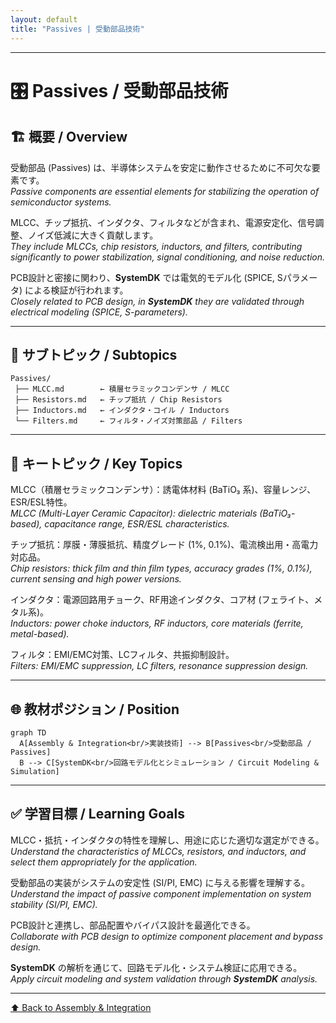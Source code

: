 ```yaml
---
layout: default
title: "Passives | 受動部品技術"
---
```


---

# 🎛 Passives / 受動部品技術

## 🏗 概要 / Overview
受動部品 (Passives) は、半導体システムを安定に動作させるために不可欠な要素です。  
*Passive components are essential elements for stabilizing the operation of semiconductor systems.*  

MLCC、チップ抵抗、インダクタ、フィルタなどが含まれ、電源安定化、信号調整、ノイズ低減に大きく貢献します。  
*They include MLCCs, chip resistors, inductors, and filters, contributing significantly to power stabilization, signal conditioning, and noise reduction.*  

PCB設計と密接に関わり、**SystemDK** では電気的モデル化 (SPICE, Sパラメータ) による検証が行われます。  
*Closely related to PCB design, in **SystemDK** they are validated through electrical modeling (SPICE, S-parameters).*  

---

## 📂 サブトピック / Subtopics
```
Passives/
 ├── MLCC.md        ← 積層セラミックコンデンサ / MLCC
 ├── Resistors.md   ← チップ抵抗 / Chip Resistors
 ├── Inductors.md   ← インダクタ・コイル / Inductors
 └── Filters.md     ← フィルタ・ノイズ対策部品 / Filters
```

---

## 🔑 キートピック / Key Topics
MLCC（積層セラミックコンデンサ）：誘電体材料 (BaTiO₃ 系)、容量レンジ、ESR/ESL特性。  
*MLCC (Multi-Layer Ceramic Capacitor): dielectric materials (BaTiO₃-based), capacitance range, ESR/ESL characteristics.*  

チップ抵抗：厚膜・薄膜抵抗、精度グレード (1%, 0.1%)、電流検出用・高電力対応品。  
*Chip resistors: thick film and thin film types, accuracy grades (1%, 0.1%), current sensing and high power versions.*  

インダクタ：電源回路用チョーク、RF用途インダクタ、コア材 (フェライト、メタル系)。  
*Inductors: power choke inductors, RF inductors, core materials (ferrite, metal-based).*  

フィルタ：EMI/EMC対策、LCフィルタ、共振抑制設計。  
*Filters: EMI/EMC suppression, LC filters, resonance suppression design.*  

---

## 🌐 教材ポジション / Position
```mermaid
graph TD
  A[Assembly & Integration<br/>実装技術] --> B[Passives<br/>受動部品 / Passives]
  B --> C[SystemDK<br/>回路モデル化とシミュレーション / Circuit Modeling & Simulation]
```

---

## ✅ 学習目標 / Learning Goals
MLCC・抵抗・インダクタの特性を理解し、用途に応じた適切な選定ができる。  
*Understand the characteristics of MLCCs, resistors, and inductors, and select them appropriately for the application.*  

受動部品の実装がシステムの安定性 (SI/PI, EMC) に与える影響を理解する。  
*Understand the impact of passive component implementation on system stability (SI/PI, EMC).*  

PCB設計と連携し、部品配置やバイパス設計を最適化できる。  
*Collaborate with PCB design to optimize component placement and bypass design.*  

**SystemDK** の解析を通じて、回路モデル化・システム検証に応用できる。  
*Apply circuit modeling and system validation through **SystemDK** analysis.*  

---

[⬆️ Back to Assembly & Integration](../)

